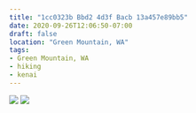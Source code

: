 ```yaml
---
title: "1cc0323b Bbd2 4d3f Bacb 13a457e89bb5"
date: 2020-09-26T12:06:50-07:00
draft: false
location: "Green Mountain, WA"
tags:
- Green Mountain, WA
- hiking
- kenai
---
```


![](https://d17enza3bfujl8.cloudfront.net/c0034f9f-16b4-433d-b741-8272b6719bb2.jpg)
![](https://d17enza3bfujl8.cloudfront.net/8e4a13f1-804b-42cd-95e6-38e6464c6b55.jpg)
